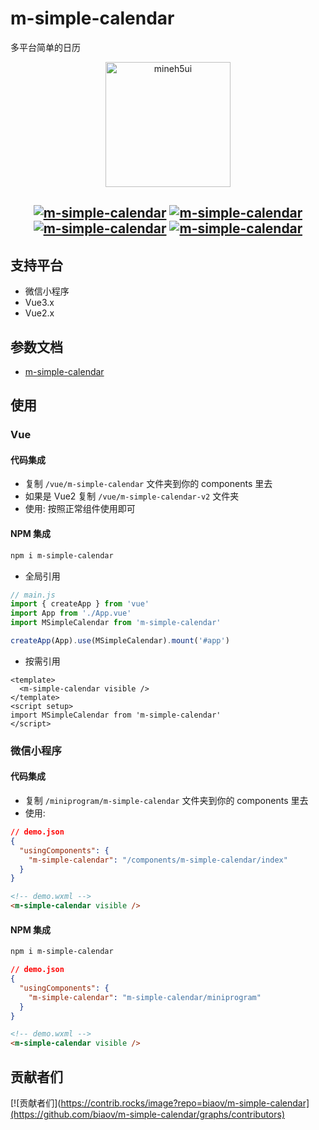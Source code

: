 # m-simple-calendar

多平台简单的日历

<p align="center">
    <a href="https://mineh5ui.biaov.cn/v2/doc/calendar">
        <img src="https://biaov.cn/static/calendar.svg" width="200px" title="mineh5ui" alt="mineh5ui">
    </a>
</p>

<h2 align="center">
  <a href="https://npmjs.com/package/m-simple-calendar"><img src="https://img.shields.io/npm/v/m-simple-calendar.svg?logo=npm" alt="m-simple-calendar" /></a>
  <a href="https://www.npmjs.com/package/m-simple-calendar"><img src="https://img.shields.io/npm/dt/m-simple-calendar?logo=Markdown" alt="m-simple-calendar" /></a>
  <a href="https://www.npmjs.com/package/m-simple-calendar"><img src="https://packagephobia.com/badge?p=m-simple-calendar" alt="m-simple-calendar" /></a>
  <a href="https://github.com/biaov/m-simple-calendar/blob/main/LICENSE"><img src="https://img.shields.io/github/license/biaov/m-simple-calendar.svg?logo=Unlicense" alt="m-simple-calendar" /></a>
</h2>

## 支持平台

- 微信小程序
- Vue3.x
- Vue2.x

## 参数文档

- [m-simple-calendar](https://wordpress.biaov.cn/mine-h5-ui/calendar.html)

## 使用

### Vue

#### 代码集成

- 复制 `/vue/m-simple-calendar` 文件夹到你的 components 里去
- 如果是 Vue2 复制 `/vue/m-simple-calendar-v2` 文件夹
- 使用: 按照正常组件使用即可

#### NPM 集成

```sh
npm i m-simple-calendar
```

- 全局引用

```js
// main.js
import { createApp } from 'vue'
import App from './App.vue'
import MSimpleCalendar from 'm-simple-calendar'

createApp(App).use(MSimpleCalendar).mount('#app')
```

- 按需引用

```vue
<template>
  <m-simple-calendar visible />
</template>
<script setup>
import MSimpleCalendar from 'm-simple-calendar'
</script>
```

### 微信小程序

#### 代码集成

- 复制 `/miniprogram/m-simple-calendar` 文件夹到你的 components 里去
- 使用:

```json
// demo.json
{
  "usingComponents": {
    "m-simple-calendar": "/components/m-simple-calendar/index"
  }
}
```

```html
<!-- demo.wxml -->
<m-simple-calendar visible />
```

#### NPM 集成

```sh
npm i m-simple-calendar
```

```json
// demo.json
{
  "usingComponents": {
    "m-simple-calendar": "m-simple-calendar/miniprogram"
  }
}
```

```html
<!-- demo.wxml -->
<m-simple-calendar visible />
```

## 贡献者们

[![贡献者们](https://contrib.rocks/image?repo=biaov/m-simple-calendar](https://github.com/biaov/m-simple-calendar/graphs/contributors)
